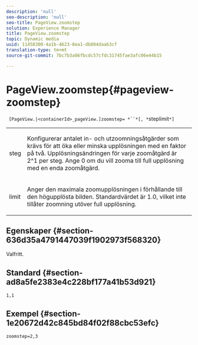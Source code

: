 ```yaml
---
description: 'null'
seo-description: 'null'
seo-title: PageView.zoomstep
solution: Experience Manager
title: PageView.zoomstep
topic: Dynamic media
uuid: 11458300-4a1b-4623-8ea1-db804daab3cf
translation-type: tm+mt
source-git-commit: 7bc7b3a86fbcdc57cfdc31745fae3afc06e44b15

---
```



# PageView.zoomstep{#pageview-zoomstep}

` [PageView.|<containerId>_pageView.]zoomstep= *``*[, *`steplimit`*]`

<table id="table_82C9252157DB41B5B98505855975D2F5"> 
 <tbody> 
  <tr> 
   <td colname="col1"> <p> <span class="codeph"><span class="varname"> steg</span></span> </p> </td> 
   <td colname="col2"> <p> Konfigurerar antalet in- och utzoomningsåtgärder som krävs för att öka eller minska upplösningen med en faktor på två. Upplösningsändringen för varje zoomåtgärd är 2^1 per steg. Ange 0 <span class="codeph"></span> om du vill zooma till full upplösning med en enda zoomåtgärd. </p> </td> 
  </tr> 
  <tr> 
   <td colname="col1"> <p><span class="codeph"><span class="varname"> limit</span></span> </p> </td> 
   <td colname="col2"> <p> Anger den maximala zoomupplösningen i förhållande till den högupplösta bilden. Standardvärdet är <span class="codeph"> 1.0</span>, vilket inte tillåter zoomning utöver full upplösning. </p> </td> 
  </tr> 
 </tbody> 
</table>

## Egenskaper {#section-636d35a4791447039f1902973f568320}

Valfritt.

## Standard {#section-ad8a5fe2383e4c228bf177a41b53d921}

`1,1`

## Exempel {#section-1e20672d42c845bd84f02f88cbc53efc}

`zoomstep=2,3`

